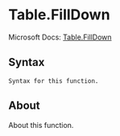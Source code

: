 ---
---

# Table.FillDown

Microsoft Docs: [Table.FillDown](https://docs.microsoft.com/en-us/powerquery-m/table-filldown)

## Syntax

```powerquery-m
Syntax for this function.
```

## About

About this function.

